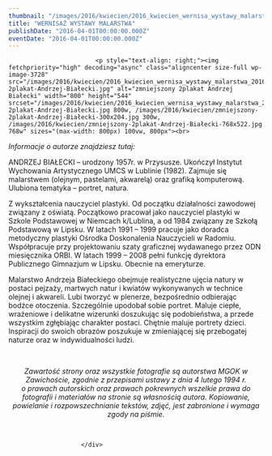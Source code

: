 ```yaml
---
thumbnail: "/images/2016/kwiecien/2016_kwiecien_wernisa_wystawy_malarstwa_2016_04_wernisa_wystawy_malarstwa_zmniejszony-2plakat-Andrzej-Białecki.jpg"
title: "WERNISAŻ WYSTAWY MALARSTWA"
publishDate: "2016-04-01T00:00:00.000Z"
eventDate: "2016-04-01T00:00:00.000Z"
---
```


<div class="entry-content">
							
							<p style="text-align: right;"><img fetchpriority="high" decoding="async" class="aligncenter size-full wp-image-3728" src="/images/2016/kwiecien/2016_kwiecien_wernisa_wystawy_malarstwa_2016_04_wernisa_wystawy_malarstwa_zmniejszony-2plakat-Andrzej-Białecki.jpg" alt="zmniejszony 2plakat Andrzej Białecki" width="800" height="544" srcset="/images/2016/kwiecien/2016_kwiecien_wernisa_wystawy_malarstwa_2016_04_wernisa_wystawy_malarstwa_zmniejszony-2plakat-Andrzej-Białecki.jpg 800w, /images/2016/kwiecien/zmniejszony-2plakat-Andrzej-Białecki-300x204.jpg 300w, /images/2016/kwiecien/zmniejszony-2plakat-Andrzej-Białecki-768x522.jpg 768w" sizes="(max-width: 800px) 100vw, 800px"><br>
<em>Informacje o autorze znajdziesz tutaj:</em></p>
<p>ANDRZEJ BIAŁECKI – urodzony 1957r. w Przysusze.&nbsp;Ukończył Instytut Wychowania Artystycznego UMCS w Lublinie (1982). Zajmuje się malarstwem (olejnym, pastelami, akwarelą) oraz grafiką komputerową. Ulubiona tematyka – portret, natura.</p>
<p>Z wykształcenia nauczyciel plastyki. Od początku działalności zawodowej związany z oświatą. Początkowo pracował jako nauczyciel plastyki w Szkole Podstawowej w Niemcach k/Lublina, a od 1984 związany ze Szkołą Podstawową w Lipsku. W latach 1991 – 1999 pracuje jako doradca metodyczny plastyki Ośrodka Doskonalenia Nauczycieli w Radomiu. Współpracuje przy projektowaniu szaty graficznej wydawanego przez ODN miesięcznika ORBI. W latach 1999 – 2008 pełni funkcję dyrektora Publicznego Gimnazjum w Lipsku. Obecnie na emeryturze.</p>
<p>Malarstwo Andrzeja Białeckiego obejmuje realistyczne ujęcia natury w postaci pejzaży, martwych natur i kwiatów wykonywanych w technice olejnej i akwareli. Lubi tworzyć w plenerze, bezpośrednio odbierając bodźce otoczenia. Szczególnie upodobał sobie portret. Maluje ciepłe, wrażeniowe i delikatne wizerunki doszukując się podobieństwa, a przede wszystkim zgłębiając charakter postaci. Chętnie maluje portrety dzieci. Inspiracji do swoich obrazów poszukuje w zmieniającej się przebogatej naturze oraz w indywidualności ludzi.</p>
<p>&nbsp;</p>
<p style="text-align: center;"><em>Zawartość strony oraz wszystkie fotografie są autorstwa MGOK w Zawichoście, zgodnie z przepisami ustawy z dnia 4 lutego 1994 r.<br>
</em><em> o prawach autorskich oraz prawach pokrewnych wszelkie prawa do fotografii i materiałów na stronie są własnością autora. Kopiowanie, powielanie i rozpowszechnianie tekstów, zdjęć, jest zabronione i wymaga zgody na piśmie.</em></p>
<p><em>&nbsp;</em></p>
						
						</div>
